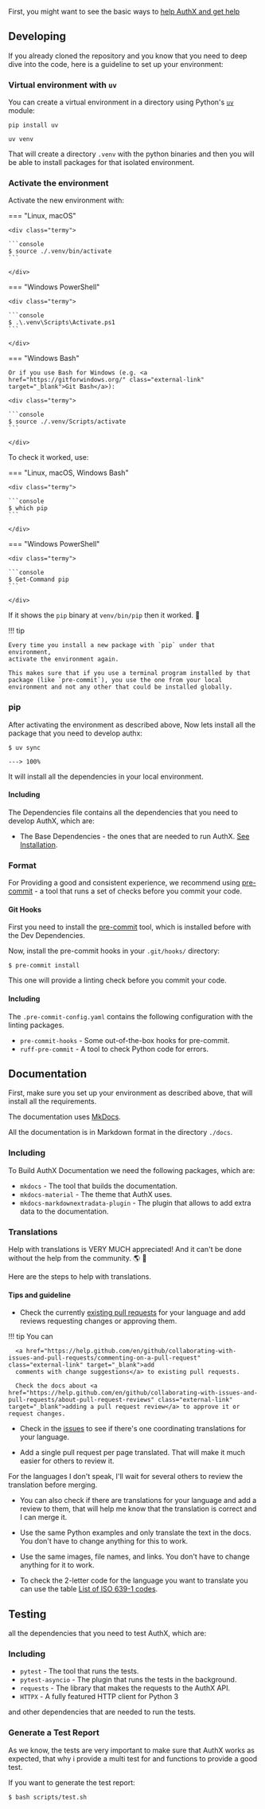 First, you might want to see the basic ways to
[help AuthX and get help](../faq/help.md)

## Developing

If you already cloned the repository and you know that you need to deep dive
into the code, here is a guideline to set up your environment:

### Virtual environment with `uv`

You can create a virtual environment in a directory using Python's [`uv`](https://github.com/astral-sh/uv)
module:

<div class="termy">

```console
pip install uv

uv venv
```

</div>

That will create a directory `.venv` with the python binaries and then you will
be able to install packages for that isolated environment.

### Activate the environment

Activate the new environment with:

=== "Linux, macOS"

    <div class="termy">

    ```console
    $ source ./.venv/bin/activate
    ```

    </div>

=== "Windows PowerShell"

    <div class="termy">

    ```console
    $ .\.venv\Scripts\Activate.ps1
    ```

    </div>

=== "Windows Bash"

    Or if you use Bash for Windows (e.g. <a href="https://gitforwindows.org/" class="external-link" target="_blank">Git Bash</a>):

    <div class="termy">

    ```console
    $ source ./.venv/Scripts/activate
    ```

    </div>

To check it worked, use:

=== "Linux, macOS, Windows Bash"

    <div class="termy">

    ```console
    $ which pip
    ```

    </div>

=== "Windows PowerShell"

    <div class="termy">

    ```console
    $ Get-Command pip
    ```

    </div>

If it shows the `pip` binary at `venv/bin/pip` then it worked. 🎉

!!! tip

    Every time you install a new package with `pip` under that environment,
    activate the environment again.

    This makes sure that if you use a terminal program installed by that package (like `pre-commit`), you use the one from your local environment and not any other that could be installed globally.

### pip

After activating the environment as described above, Now lets install all the package that you need to develop authx:

<div class="termy">

```console
$ uv sync

---> 100%
```

</div>

It will install all the dependencies in your local environment.

#### Including

The Dependencies file contains all the dependencies that you need to develop
AuthX, which are:

- The Base Dependencies - the ones that are needed to run AuthX.
  [See Installation](../get-started/installation.md).

### Format

For Providing a good and consistent experience, we recommend using
[pre-commit](https://pre-commit.com/) - a tool that runs a set of checks before
you commit your code.

#### Git Hooks

First you need to install the [pre-commit](https://pre-commit.com/) tool, which
is installed before with the Dev Dependencies.

Now, install the pre-commit hooks in your `.git/hooks/` directory:

<div class="termy">

```console
$ pre-commit install
```

</div>

This one will provide a linting check before you commit your code.

#### Including

The `.pre-commit-config.yaml` contains the following configuration with the
linting packages.

- `pre-commit-hooks` - Some out-of-the-box hooks for pre-commit.
- `ruff-pre-commit` - A tool to check Python code for errors.

## Documentation

First, make sure you set up your environment as described above, that will
install all the requirements.

The documentation uses
<a href="https://www.mkdocs.org/" class="external-link" target="_blank">MkDocs</a>.

All the documentation is in Markdown format in the directory `./docs`.

### Including

To Build AuthX Documentation we need the following packages, which are:

- `mkdocs` - The tool that builds the documentation.
- `mkdocs-material` - The theme that AuthX uses.
- `mkdocs-markdownextradata-plugin` - The plugin that allows to add extra data
  to the documentation.

### Translations

Help with translations is VERY MUCH appreciated! And it can't be done without
the help from the community. 🌎 🚀

Here are the steps to help with translations.

#### Tips and guideline

- Check the currently
  <a href="https://github.com/yezz123/AuthX/pulls" class="external-link" target="_blank">existing
  pull requests</a> for your language and add reviews requesting changes or
  approving them.

!!! tip You can

      <a href="https://help.github.com/en/github/collaborating-with-issues-and-pull-requests/commenting-on-a-pull-request" class="external-link" target="_blank">add
      comments with change suggestions</a> to existing pull requests.

      Check the docs about <a href="https://help.github.com/en/github/collaborating-with-issues-and-pull-requests/about-pull-request-reviews" class="external-link" target="_blank">adding a pull request review</a> to approve it or request changes.

- Check in the
  <a href="https://github.com/yezz123/AuthX/issues" class="external-link" target="_blank">issues</a>
  to see if there's one coordinating translations for your language.

- Add a single pull request per page translated. That will make it much easier
  for others to review it.

For the languages I don't speak, I'll wait for several others to review the
translation before merging.

- You can also check if there are translations for your language and add a
  review to them, that will help me know that the translation is correct and I
  can merge it.

- Use the same Python examples and only translate the text in the docs. You
  don't have to change anything for this to work.

- Use the same images, file names, and links. You don't have to change anything
  for it to work.

- To check the 2-letter code for the language you want to translate you can use
  the table
  <a href="https://en.wikipedia.org/wiki/List_of_ISO_639-1_codes" class="external-link" target="_blank">List
  of ISO 639-1 codes</a>.

## Testing

all the dependencies that you need to test AuthX, which are:

### Including

- `pytest` - The tool that runs the tests.
- `pytest-asyncio` - The plugin that runs the tests in the background.
- `requests` - The library that makes the requests to the AuthX API.
- `HTTPX` - A fully featured HTTP client for Python 3

and other dependencies that are needed to run the tests.

### Generate a Test Report

As we know, the tests are very important to make sure that AuthX works as
expected, that why i provide a multi test for and functions to provide a good
test.

If you want to generate the test report:

<div class="termy">

```console
$ bash scripts/test.sh
```

</div>
